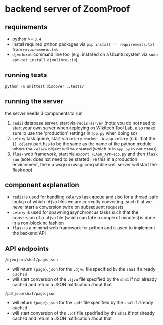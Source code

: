 # backend server of ZoomProof
## requirements
* python >= `3.4`
* install required python packages via `pip install -r requirements.txt` from `requirements.txt`
* `djvutoxml` command line tool (e.g. installed on a Ubuntu system via `sudo apt-get install djvulibre-bin`)

## running tests
`python -m unittest discover ./tests/`

## running the server
the server needs 3 components to run
 1. `redis` database server, start via `redis-server` (note: you do not need to start your own server when deploying on Wikitech Tool Lab, also make sure to use the 'production' settings in `app.py` when doing so)
 2. `celery` task queue, start via `celery worker -A app.celery` (n.b. that the `{}.celery` part has to be the same as the name of the python module where the `celery` object will be created (which is in `app.py` in our case))
 3. `flask` web framework, start via `export FLASK_APP=app.py` and then `flask run` (note: does not need to be started like this in a production environment, there a wsgi or uwsgi compatible web server will start the flask app)

## component explanation
* `redis` is used for handling `celery`s task queue and also for a thread-safe lookup of which `.djvu` files we are currently converting, such that we never start a conversion twice on subsequent requests
* `celery` is used for spawning asynchronous tasks such that the conversion of a `.djvu` file (which can take a couple of minutes) is done in a non-blocking fashion
* `flask` is a minimal web framework for python and is used to implement the backend API

## API endpoints
`/djvujson/sha1/page.json`
 * will return `{page}.json` for the `.djvu` file specified by the `sha1` if already cached
 * will start conversion of the `.djvu` file specified by the `sha1` if not already cached and return a JSON notification about that

`/pdfjson/sha1/page.json`
 * will return `{page}.json` for the `.pdf` file specified by the `sha1` if already cached
 * will start conversion of the `.pdf` file specified by the `sha1` if not already cached and return a JSON notification about that
